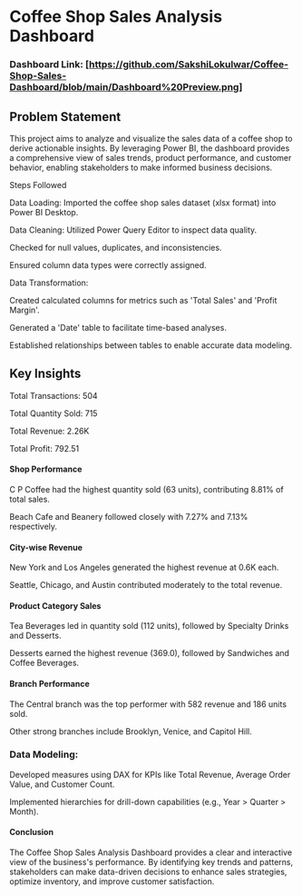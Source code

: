 # Coffee Shop Sales Analysis Dashboard
### Dashboard Link: [https://github.com/SakshiLokulwar/Coffee-Shop-Sales-Dashboard/blob/main/Dashboard%20Preview.png]

## Problem Statement
This project aims to analyze and visualize the sales data of a coffee shop to derive actionable insights. By leveraging Power BI, the dashboard provides a comprehensive view of sales trends, product performance, and customer behavior, enabling stakeholders to make informed business decisions.

Steps Followed

Data Loading: Imported the coffee shop sales dataset (xlsx format) into Power BI Desktop.

Data Cleaning:
Utilized Power Query Editor to inspect data quality.

Checked for null values, duplicates, and inconsistencies.

Ensured column data types were correctly assigned.


Data Transformation:

Created calculated columns for metrics such as 'Total Sales' and 'Profit Margin'.

Generated a 'Date' table to facilitate time-based analyses.

Established relationships between tables to enable accurate data modeling.

## Key Insights

Total Transactions: 504

Total Quantity Sold: 715

Total Revenue: 2.26K

Total Profit: 792.51

#### Shop Performance
C P Coffee had the highest quantity sold (63 units), contributing 8.81% of total sales.

Beach Cafe and Beanery followed closely with 7.27% and 7.13% respectively.

#### City-wise Revenue
New York and Los Angeles generated the highest revenue at 0.6K each.

Seattle, Chicago, and Austin contributed moderately to the total revenue.

#### Product Category Sales
Tea Beverages led in quantity sold (112 units), followed by Specialty Drinks and Desserts.

Desserts earned the highest revenue (369.0), followed by Sandwiches and Coffee Beverages.

#### Branch Performance
The Central branch was the top performer with 582 revenue and 186 units sold.

Other strong branches include Brooklyn, Venice, and Capitol Hill.


### Data Modeling:

Developed measures using DAX for KPIs like Total Revenue, Average Order Value, and Customer Count.

Implemented hierarchies for drill-down capabilities (e.g., Year > Quarter > Month).




#### Conclusion

The Coffee Shop Sales Analysis Dashboard provides a clear and interactive view of the business's performance. By identifying key trends and patterns, stakeholders can make data-driven decisions to enhance sales strategies, optimize inventory, and improve customer satisfaction.
